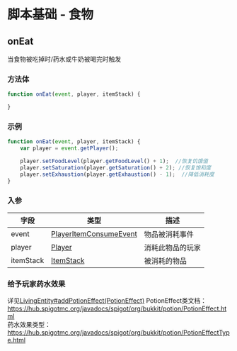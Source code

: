 # 脚本基础 - 食物

## onEat

当食物被吃掉时/药水或牛奶被喝完时触发

### 方法体

```js
function onEat(event, player, itemStack) {

}
```

### 示例

```js
function onEat(event, player, itemStack) { 
    var player = event.getPlayer();

    player.setFoodLevel(player.getFoodLevel() + 1);  //恢复饥饿值
    player.setSaturation(player.getSaturation() + 2); //恢复饱和度
    player.setExhaustion(player.getExhaustion() - 1);  //降低消耗度
}
```

### 入参

|字段|类型|描述|
|--|---|--|
|event|[PlayerItemConsumeEvent](https://hub.spigotmc.org/javadocs/spigot/org/bukkit/event/player/PlayerItemConsumeEvent.html())|物品被消耗事件|
|player|[Player](https://hub.spigotmc.org/javadocs/spigot/org/bukkit/entity/Player.html)|消耗此物品的玩家|
|itemStack|[ItemStack](https://hub.spigotmc.org/javadocs/spigot/org/bukkit/inventory/ItemStack.html)|被消耗的物品|

### 给予玩家药水效果

详见[LivingEntity#addPotionEffect(PotionEffect)](https://hub.spigotmc.org/javadocs/spigot/org/bukkit/entity/LivingEntity.html#addPotionEffect(org.bukkit.potion.PotionEffect))  
PotionEffect类文档：<https://hub.spigotmc.org/javadocs/spigot/org/bukkit/potion/PotionEffect.html>  
药水效果类型：<https://hub.spigotmc.org/javadocs/spigot/org/bukkit/potion/PotionEffectType.html>